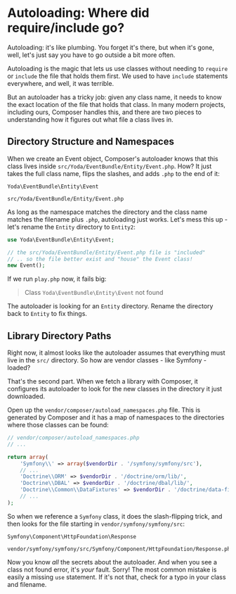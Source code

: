 # Autoloading: Where did require/include go?

Autoloading: it's like plumbing. You forget it's there, but when it's gone,
well, let's just say you have to go outside a bit more often.

Autoloading is the magic that lets us use classes without needing to `require`
or `include` the file that holds them first. We used to have `include`
statements everywhere, and well, it was terrible.

But an autoloader has a tricky job: given any class name, it needs to know
the exact location of the file that holds that class. In many modern projects,
including ours, Composer handles this, and there are two pieces to understanding
how it figures out what file a class lives in.

## Directory Structure and Namespaces

When we create an Event object, Composer's autoloader knows that this class
lives inside `src/Yoda/EventBundle/Entity/Event.php`. How? It just takes
the full class name, flips the slashes, and adds `.php` to the end of it:

```text
Yoda\EventBundle\Entity\Event

src/Yoda/EventBundle/Entity/Event.php
```

As long as the namespace matches the directory and the class name matches
the filename plus `.php`, autoloading just works. Let's mess this up - let's
rename the `Entity` directory to `Entity2`:

```php
use Yoda\EventBundle\Entity\Event;

// the src/Yoda/EventBundle/Entity/Event.php file is "included"
// .. so the file better exist and "house" the Event class!
new Event();
```

If we run `play.php` now, it fails big:

> Class `Yoda\EventBundle\Entity\Event` not found

The autoloader is looking for an `Entity` directory. Rename the directory
back to `Entity` to fix things.

## Library Directory Paths

Right now, it almost looks like the autoloader assumes that everything must
live in the `src/` directory. So how are vendor classes - like Symfony - loaded?

That's the second part. When we fetch a library with Composer, it configures
its autoloader to look for the new classes in the directory it just downloaded.

Open up the `vendor/composer/autoload_namespaces.php` file. This is generated
by Composer and it has a map of namespaces to the directories where those
classes can be found:

```php
// vendor/composer/autoload_namespaces.php
// ...

return array(
    'Symfony\\' => array($vendorDir . '/symfony/symfony/src'),
    // ...
    'Doctrine\\ORM' => $vendorDir . '/doctrine/orm/lib/',
    'Doctrine\\DBAL' => $vendorDir . '/doctrine/dbal/lib/',
    'Doctrine\\Common\\DataFixtures' => $vendorDir . '/doctrine/data-fixtures/lib/',
    // ...
);
```

So when we reference a `Symfony` class, it does the slash-flipping trick,
and then looks for the file starting in `vendor/symfony/symfony/src`:

    Symfony\Component\HttpFoundation\Response

    vendor/symfony/symfony/src/Symfony/Component/HttpFoundation/Response.php

Now you know *all* the secrets about the autoloader. And when you see a class
not found error, it's *your* fault. Sorry! The most common mistake is easily
a missing `use` statement. If it's not that, check for a typo in your class
and filename.

